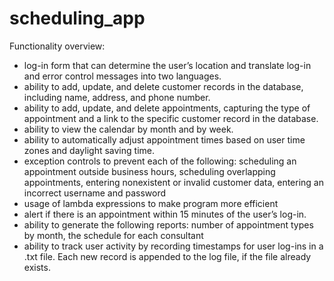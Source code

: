 # scheduling_app

Functionality overview:

- log-in form that can determine the user’s location and translate log-in and error control messages into two languages.
- ability to add, update, and delete customer records in the database, including name, address, and phone number.
- ability to add, update, and delete appointments, capturing the type of appointment and a link to the specific customer record in the database.
- ability to view the calendar by month and by week.
- ability to automatically adjust appointment times based on user time zones and daylight saving time.
- exception controls to prevent each of the following: scheduling an appointment outside business hours, scheduling overlapping appointments, entering nonexistent or invalid customer data, entering an incorrect username and password
- usage of lambda expressions to make program more efficient
- alert if there is an appointment within 15 minutes of the user’s log-in.
- ability to generate the following reports: number of appointment types by month, the schedule for each consultant
- ability to track user activity by recording timestamps for user log-ins in a .txt file. Each new record is appended to the log file, if the file already exists.
